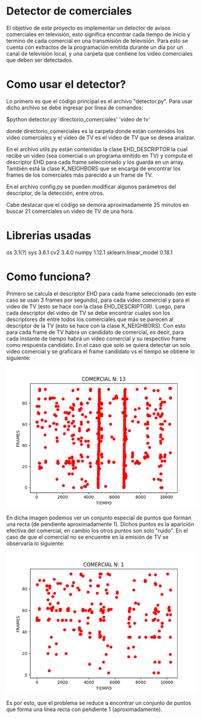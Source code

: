 # Detector de comerciales
El objetivo de este proyecto es implementar un detector de avisos comerciales en televisión, esto significa encontrar
cada tiempo de inicio y termino de cada comercial en una transmisión de televisión. 
Para esto se cuenta con extractos de la programación emitida durante un día por un canal de televisión local, y una carpeta
que contiene los video comerciales que deben ser detectados.

# Como usar el detector?
Lo primero es que el código principal es el archivo "detector.py". Para usar dicho archivo se debe ingresar por línea de comandos:

$python detector.py 'directorio_comerciales' 'video de tv'

donde directorio_comerciales es la carpeta donde están contenidos los video comerciales y el video de TV es el video de TV que se desea analizar. 

En el archivo utils.py están contenidas la clase EHD_DESCRIPTOR la cual recibe un video (sea comercial o un programa emitido en TV) y computa el descriptor EHD para cada frame seleccionado y los guarda en un array. También está la clase K_NEIGHBORS que se encarga de encontrar los frames de los comerciales más parecido a un frame de TV.

En el archivo config.py se pueden modificar algunos parámetros del descriptor, de la detección, entre otros.

Cabe destacar que el código se demora aproximadamente 25 minutos en buscar 21 comerciales un video de TV de una hora.

# Librerias usadas
os 3.1(?)
sys 3.6.1
cv2 3.4.0
numpy 1.12.1
sklearn.linear_model 0.18.1

# Como funciona?
Primero se calcula el descriptor EHD para cada frame seleccionado (en este caso se usan 3 frames por segundo), para cada video comercial y para el video de TV (esto se hace con la clase EHD_DESCRIPTOR). Luego, para cada descriptor del video de TV se debe encontrar cuales son los descriptores de entre todos los comerciales que más se parecen al descriptor de la TV (esto se hace con la clase K_NEIGHBORS). 
Con esto para cada frame de TV habra un candidato de comercial, es decir, para cada instante de tiempo habrá un video comercial y su respectivo frame como respuesta candidato. En el caso que solo se quiera detectar un solo video comercial y se graficara el frame candidato vs el tiempo se obtiene lo siguiente:

![Con titulo](pictures/appear.png "Aparición de comerciales")

En dicha imagen podemos ver un conjunto especial de puntos que forman una recta (de pendiente aproximadamente 1). Dichos puntos es la aparición efectiva del comercial, en cambio los otros puntos son solo "ruido".
En el caso de que el comercial no se encuentre en la emisión de TV se observaría lo siguiente:

![Con titulo](pictures/trash.png "Comercial no se encuentra")

Es por esto, que el problema se reduce a encontrar un conjunto de puntos que forma una línea recta con pendiente 1 (aproximadamente).
